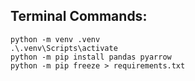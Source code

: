 ## Terminal Commands:
```
python -m venv .venv
.\.venv\Scripts\activate
python -m pip install pandas pyarrow
python -m pip freeze > requirements.txt
```